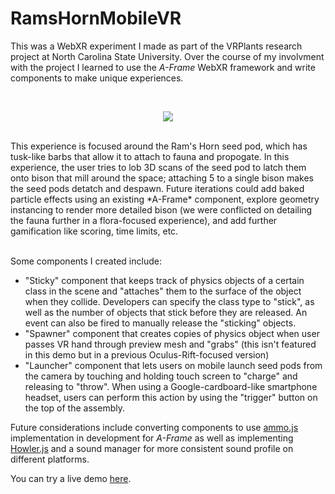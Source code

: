 # RamsHornMobileVR

This was a WebXR experiment I made as part of the VRPlants research project at North Carolina State University. Over the course of my involvment with the project I learned to use the *A-Frame* WebXR framework and write components to make unique experiences.

<br/>
<p align="center">
  <img src="https://raw.githubusercontent.com/jewingo/RamsHornMobileVR/master/assets/RamsHorn.gif"></img>
</p>
<br/>
This experience is focused around the Ram's Horn seed pod, which has tusk-like barbs that allow it to attach to fauna and propogate. In this experience, the user tries to lob 3D scans of the seed pod to latch them onto bison that mill around the space; attaching 5 to a single bison makes the seed pods detatch and despawn. Future iterations could add baked particle effects using an existing *A-Frame* component, explore geometry instancing to render more detailed bison (we were conflicted on detailing the fauna further in a flora-focused experience), and add further gamification like scoring, time limits, etc.
<br/>
<br/>

Some components I created include:

- "Sticky" component that keeps track of physics objects of a certain class in the scene and "attaches" them to the surface of the object when they collide. Developers can specify the class type to "stick", as well as the number of objects that stick before they are released. An event can also be fired to manually release the "sticking" objects.
- "Spawner" component that creates copies of physics object when user passes VR hand through preview mesh and "grabs" (this isn't featured in this demo but in a previous Oculus-Rift-focused version)
- "Launcher" component that lets users on mobile launch seed pods from the camera by touching and holding touch screen to "charge" and releasing to "throw". When using a Google-cardboard-like smartphone headset, users can perform this action by using the "trigger" button on the top of the assembly.

Future considerations include converting components to use <a href="https://github.com/kripken/ammo.js/">ammo.js</a> implementation in development for *A-Frame* as well as implementing <a href="https://howlerjs.com/">Howler.js</a> and a sound manager for more consistent sound profile on different platforms.

You can try a live demo <a href="https://jewingo.github.io/RamsHornMobileVR/MobileRamsHornTestOptimizing.html">here</a>.
